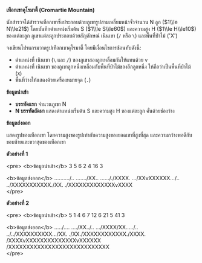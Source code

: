**เทือกเขาคุโรมาตี้ (Cromartie Mountain)**

นักสำรวจได้สำรวจเทือกเขาซึ่งประกอบด้วยภูเขารูปสามเหลี่ยมหน้าจั่วจำนวน N ลูก ($1\\le N\\le21$) โดยบันทึกตำแหน่งเริ่มต้น S ($1\\le S\\le60$) และความสูง H ($1\\le H\\le10$) ของแต่ละลูก ภูเขาแต่ละลูกประกอบด้วยสัญลักษณ์ เนินเขา (`/` หรือ `\`) และพื้นที่ป่าไม้ ('X')

จงเขียนโปรแกรมวาดรูปเทือกเขาคุโรมาตี้ โดยมีเงื่อนไขการซ้อนทับดังนี้:

  * ตำแหน่งที่ เนินเขา (`\` และ `/`) ของภูเขาสองลูกเหลื่อมกันให้แทนด้วย `v`
  * ตำแหน่งที่ เนินเขา ของภูเขาลูกหนึ่งเหลื่อมกับพื้นที่ป่าไม้ของอีกลูกหนึ่ง ให้ถือว่าเป็นพื้นที่ป่าไม้ (`X`)
  * พื้นที่ว่างให้แสดงด้วยเครื่องหมายจุด (`.`)

**ข้อมูลนำเข้า**

  * **บรรทัดแรก** จำนวนภูเขา N
  * **N บรรทัดถัดมา** แสดงตำแหน่งเริ่มต้น S และความสูง H ของแต่ละลูก คั่นด้วยช่องว่าง

**ข้อมูลส่งออก**

แสดงรูปของเทือกเขา โดยความสูงของรูปเท่ากับความสูงของยอดเขาที่สูงที่สุด และความกว้างพอดีกับขอบซ้ายและขวาสุดของเทือกเขา

**ตัวอย่างที่ 1**

\<pre\>
\<b\>ข้อมูลนำเข้า\</b\>
3
5 6
2 4
16 3

\<b\>ข้อมูลส่งออก\</b\>
........../..
......./XX..
.....././XXXX.
.../XXvXXXXXX.../..
../XXXXXXXXXXX./XX.
./XXXXXXXXXXXXXvXXXX  
\</pre\>

**ตัวอย่างที่ 2**

\<pre\>
\<b\>ข้อมูลนำเข้า\</b\>
5
1 4
6 7
12 6
21 5
41 3

\<b\>ข้อมูลส่งออก\</b\>
...../....
..../XX../..
.../XXXX/XX...../..
../../XXXXXXXXXX.../XX.
./XX./XXXXXXXXXXXX./XXXX.
/XXXXvXXXXXXXXXXXXXXvXXXXXX  
/XXXXXXXXXXXXXXXXXXXXXXXXXXXX  
\</pre\>